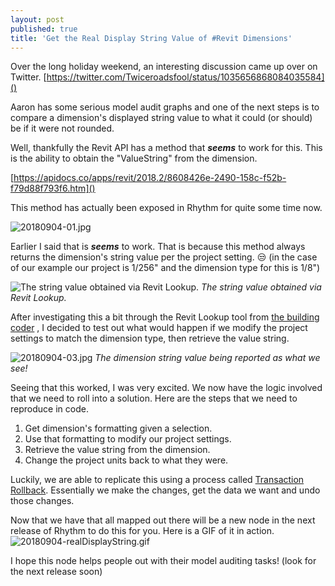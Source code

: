 ```yaml
---
layout: post
published: true
title: 'Get the Real Display String Value of #Revit Dimensions'
---
```

Over the long holiday weekend, an interesting discussion came up over on Twitter.
[https://twitter.com/Twiceroadsfool/status/1035656868084035584]()

Aaron has some serious model audit graphs and one of the next steps is to compare a dimension's displayed string value to what it could (or should) be if it were not rounded.

Well, thankfully the Revit API has a method that _**seems**_ to work for this. This is the ability to obtain the "ValueString" from the dimension.

[https://apidocs.co/apps/revit/2018.2/8608426e-2490-158c-f52b-f79d88f793f6.htm]()

This method has actually been exposed in Rhythm for quite some time now. 

![20180904-01.jpg]({{site.baseurl}}/img/20180904-01.jpg)

Earlier I said that is _**seems**_ to work. That is because this method always returns the dimension's string value per the project setting. 😒 (in the case of our example our project is 1/256" and the dimension type for this is 1/8")

![The string value obtained via Revit Lookup.]({{site.baseurl}}/img/20180904-02.jpg)
_The string value obtained via Revit Lookup._


After investigating this a bit through the Revit Lookup tool from [the building coder](http://thebuildingcoder.typepad.com/) , I decided to test out what would happen if we modify the project settings to match the dimension type, then retrieve the value string.

![20180904-03.jpg]({{site.baseurl}}/img/20180904-03.jpg)
_The dimension string value being reported as what we see!_

Seeing that this worked, I was very excited. We now have the logic involved that we need to roll into a solution. Here are the steps that we need to reproduce in code.

1. Get dimension's formatting given a selection.
2. Use that formatting to modify our project settings.
3. Retrieve the value string from the dimension.
4. Change the project units back to what they were.

Luckily, we are able to replicate this using a process called [Transaction Rollback](http://thebuildingcoder.typepad.com/blog/2015/02/using-transaction-groups.html). Essentially we make the changes, get the data we want and undo those changes.

Now that we have that all mapped out there will be a new node in the next release of Rhythm to do this for you. Here is a GIF of it in action.
![20180904-realDisplayString.gif]({{site.baseurl}}/img/20180904-realDisplayString.gif)

I hope this node helps people out with their model auditing tasks! (look for the next release soon)





